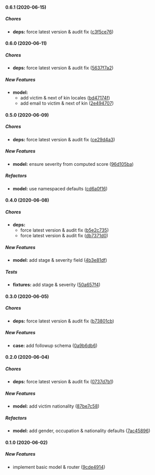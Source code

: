 #### 0.6.1 (2020-06-15)

##### Chores

* **deps:**  force latest version & audit fix ([c3f5ce76](https://github.com/codetanzania/ewea-case/commit/c3f5ce76822b90781bdcd8a1233b74bf45731527))

#### 0.6.0 (2020-06-11)

##### Chores

* **deps:**  force latest version & audit fix ([5637f7a2](https://github.com/codetanzania/ewea-case/commit/5637f7a248f648d4be38172db24fb7615820503f))

##### New Features

* **model:**
  *  add victim & next of kin locales ([bd47174f](https://github.com/codetanzania/ewea-case/commit/bd47174f05da4d226193496eee1c579b10ed4bc5))
  *  add email to victim & next of kin ([2e494707](https://github.com/codetanzania/ewea-case/commit/2e494707f591f489ad07a64f0f3609921d67a455))

#### 0.5.0 (2020-06-09)

##### Chores

* **deps:**  force latest version & audit fix ([ce29d4a3](https://github.com/codetanzania/ewea-case/commit/ce29d4a3e7c3a804e9f8e7b5e5b691ff66d4c163))

##### New Features

* **model:**  ensure severity from computed score ([96d105ba](https://github.com/codetanzania/ewea-case/commit/96d105ba3cb297141793aa5103b68112be6d308f))

##### Refactors

* **model:**  use namespaced defaults ([cd6a0f16](https://github.com/codetanzania/ewea-case/commit/cd6a0f1648d6760339afed7a86f786bf5905af94))

#### 0.4.0 (2020-06-08)

##### Chores

* **deps:**
  *  force latest version & audit fix ([b5e2c735](https://github.com/codetanzania/ewea-case/commit/b5e2c73590402acf61ec874276730c67ee38683f))
  *  force latest version & audit fix ([db7371d0](https://github.com/codetanzania/ewea-case/commit/db7371d033e175dde113551688610797fd5b1518))

##### New Features

* **model:**  add stage & severity field ([4b3e81df](https://github.com/codetanzania/ewea-case/commit/4b3e81df0af76f095c5e1ad2287a1f6fea714896))

##### Tests

* **fixtures:**  add stage & severity ([50a657f4](https://github.com/codetanzania/ewea-case/commit/50a657f488ae9c7f6653e4cbce42f535a78e963d))

#### 0.3.0 (2020-06-05)

##### Chores

* **deps:**  force latest version & audit fix ([b73801cb](https://github.com/codetanzania/ewea-case/commit/b73801cb6880546adce6ecefacca3f487edf09c2))

##### New Features

* **case:**  add followup schema ([0a9b6db6](https://github.com/codetanzania/ewea-case/commit/0a9b6db64f9e29a8c651ce31e6e38126aed287d6))

#### 0.2.0 (2020-06-04)

##### Chores

* **deps:**  force latest version & audit fix ([0737d7b1](https://github.com/codetanzania/ewea-case/commit/0737d7b14230186b3610ba4a1268504850ef9317))

##### New Features

* **model:**  add victim nationality ([87be7c58](https://github.com/codetanzania/ewea-case/commit/87be7c58c28f901aabf733ad3b064fb8efabad91))

##### Refactors

* **model:**  add gender, occupation & nationality defaults ([7ac45896](https://github.com/codetanzania/ewea-case/commit/7ac458964c801c8a2cd0d670660f3fdd026edc50))

#### 0.1.0 (2020-06-02)

##### New Features

*  implement basic model & router ([9cde4914](https://github.com/codetanzania/ewea-case/commit/9cde491407fcd80d33aef4c9ad7c1077dad81505))

